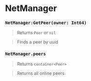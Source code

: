 # NetManager

### `NetManager:GetPeer(owner: Int64)`
  > Returns `Peer` or `nil`
  
  > Finds a peer by uuid
  
### `NetManager.peers`
  > Returns `container<Peer>`
  
  > Returns all online peers 

